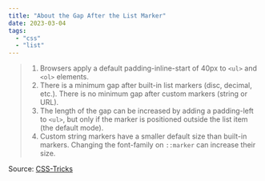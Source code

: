 ```yaml
---
title: "About the Gap After the List Marker"
date: 2023-03-04
tags:
  - "css"
  - "list"
---
```


> 1. Browsers apply a default padding-inline-start of 40px to `<ul>` and `<ol>` elements.
> 1. There is a minimum gap after built-in list markers (disc, decimal, etc.). There is no minimum gap after custom markers (string or URL).
> 1. The length of the gap can be increased by adding a padding-left to `<ul>`, but only if the marker is positioned outside the list item (the default mode).
> 1. Custom string markers have a smaller default size than built-in markers. Changing the font-family on `::marker` can increase their size.

Source: [CSS-Tricks](https://css-tricks.com/everything-you-need-to-know-about-the-gap-after-the-list-marker/)
